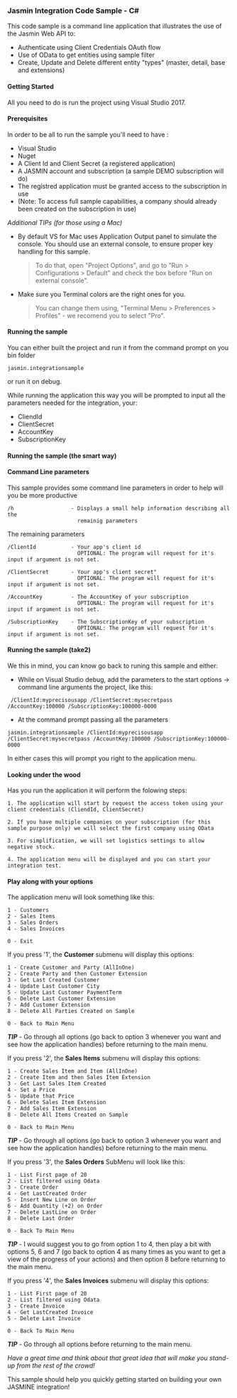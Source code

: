 ### Jasmin Integration Code Sample - C#
 This code sample is a command line application that illustrates the use of the Jasmin Web API to:

* Authenticate using Client Credentials OAuth flow
* Use of OData to get entities using sample filter
* Create, Update and Delete different entity "types" (master, detail, base and extensions)

#### Getting Started

All you need to do is run the project using Visual Studio 2017.

#### Prerequisites

In order to be all to run the sample you'll need to have :
* Visual Studio 
* Nuget
* A Client Id and Client Secret (a registered application)
* A JASMIN account and subscription (a sample DEMO subscription will do)
* The registred application must be granted access to the subscription in use
* (Note: To access full sample capabilities, a company should already been created on the subscription in use)

_Additional TIPs (for those using a Mac)_
* By default VS for Mac uses Application Output panel to simulate the console. You should use an external console, to ensure proper key handling for this sample.

    > To do that, open "Project Options", and go to "Run > Configurations > Default" and check the box before "Run on external console".

* Make sure you Terminal colors are the right ones for you.

    > You can change them using, "Terminal Menu > Preferences > Profiles" - we recomend you to select "Pro".


#### Running the sample

You can either built the project and run it from the command prompt on you bin folder
```
jasmin.integrationsample
```
or run it on debug.

While running the application this way you will be prompted to input all the parameters needed for the integration, your:
* CliendId 
* ClientSecret
* AccountKey
* SubscriptionKey

#### Running the sample (the smart way)
#### Command Line parameters

This sample provides some command line parameters in order to help will you be more productive 

```
/h                  - Displays a small help information describing all the
                      remainig parameters
```

The remaining parameters
```
/ClientId           - Your app's client id
                      OPTIONAL: The program will request for it's input if argument is not set.

/ClientSecret       - Your app's client secret"
                      OPTIONAL: The program will request for it's input if argument is not set.

/AccountKey         - The AccountKey of your subscription
                      OPTIONAL: The program will request for it's input if argument is not set.

/SubscriptionKey    - The SubscriptionKey of your subscription
                      OPTIONAL: The program will request for it's input if argument is not set.
```

#### Running the sample (take2)
We this in mind, you can know go back to runing this sample and either:

* While on Visual Studio debug, add the parameters to the start options -> command line arguments the project, like this:
```
 /ClientId:myprecisousapp /ClientSecret:mysecretpass /AccountKey:100000 /SubscriptionKey:100000-0000
```
* At the command prompt passing all the parameters
```
jasmin.integrationsample /ClientId:myprecisousapp /ClientSecret:mysecretpass /AccountKey:100000 /SubscriptionKey:100000-0000
```

 In either cases this will prompt you right to the application menu.

#### Looking under the wood

Has you run the application it will perform the folowing steps:

```
1. The application will start by request the access token using your client credentials (CliendId, ClientSecret)

2. If you have multiple companies on your subscription (for this sample purpose only) we will select the first company using OData

3. For simplification, we will set logistics settings to allow negative stock.

4. The application menu will be displayed and you can start your integration test.
```

#### Play along with your options

 The application menu will look something like this:
```
1 - Customers
2 - Sales Items
3 - Sales Orders
4 - Sales Invoices

0 - Exit
```

If you press '1', the **Customer** submenu will display this options:
```
1 - Create Customer and Party (AllInOne)
2 - Create Party and then Customer Extension
3 - Get Last Created Customer
4 - Update Last Customer City
5 - Update Last Customer PaymentTerm
6 - Delete Last Customer Extension
7 - Add Customer Extension
8 - Delete All Parties Created on Sample

0 - Back to Main Menu

```
**_TIP_** - Go through all options (go back to option 3 whenever you want and see how the application handles) before returning to the main menu.

If you press '2', the **Sales Items** submenu will display this options:
```
1 - Create Sales Item and Item (AllInOne)
2 - Create Item and then Sales Item Extension
3 - Get Last Sales Item Created
4 - Set a Price
5 - Update that Price
6 - Delete Sales Item Extension
7 - Add Sales Item Extension
8 - Delete All Items Created on Sample

0 - Back to Main Menu
```
**_TIP_** - Go through all options (go back to option 3 whenever you want and see how the application handles) before returning to the main menu.

If you press '3', the **Sales Orders** SubMenu will look like this:
```
1 - List First page of 20
2 - List filtered using Odata
3 - Create Order
4 - Get LastCreated Order
5 - Insert New Line on Order
6 - Add Quantity (+2) on Order
7 - Delete LastLine on Order
8 - Delete Last Order

0 - Back To Main Menu
```

**_TIP_** - I would suggest you to go from option 1 to 4, then play a bit with options 5, 6 and 7 (go back to option 4 as many times as you want to get a view of the progress of your actions) and then option 8 before returning to the main menu.

If you press '4', the **Sales Invoices** submenu will display this options:
```
1 - List First page of 20
2 - List filtered using Odata
3 - Create Invoice
4 - Get LastCreated Invoice
5 - Delete Last Invoice

0 - Back To Main Menu
```

**_TIP_** - Go through all options before returning to the main menu.

*Have a great time and think about that great idea that will make you stand-up from the rest of the crowd!*

This sample should help you quickly getting started on building your own JASMINE integration!

